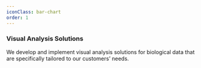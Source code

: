 ```yaml
---
iconClass: bar-chart
order: 1
---
```


### Visual Analysis Solutions

We develop and implement visual analysis solutions for biological data that are specifically tailored to our customers’ needs. 